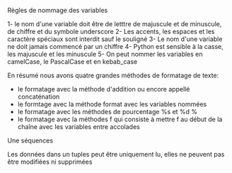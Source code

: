 Règles de nommage des variables

1- le nom d'une variable doit être de letttre de majuscule et de minuscule, de chiffre et du symbole underscore 
2- Les accents, les espaces et les caractère spéciaux sont interdit sauf le souligné
3- Le nom d'une variable ne doit jamais commencé par un chiffre 
4- Python est sensible à la casse, les majuscule et les minuscule
5- On peut nommer les variables en camelCase, le PascalCase et en kebab_case

En résumé nous avons quatre grandes méthodes de formatage de texte: 

- le formatage avec la méthode d'addition ou encore appellé concaténation
- le formtage avec la méthode format avec les variables nommées
- le formatage avec les méthodes de pourcentage %s et %d %
- le formatage avec la méthodes f qui consiste à mettre f au début de la chaîne avec les variables entre accolades

Une séquences

Les données dans un tuples peut être uniquement lu, elles ne peuvent pas être modifiées ni supprimées
